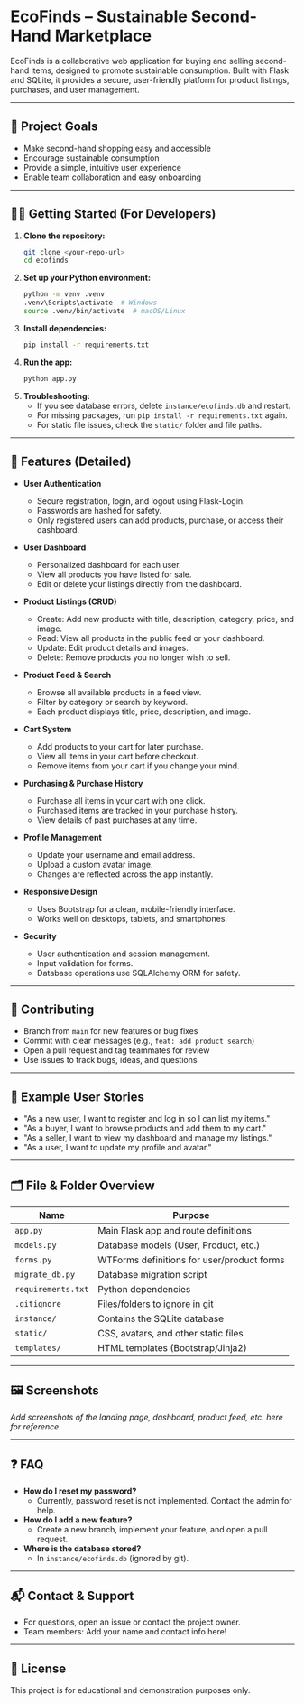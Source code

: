 # EcoFinds – Sustainable Second-Hand Marketplace

EcoFinds is a collaborative web application for buying and selling second-hand items, designed to promote sustainable consumption. Built with Flask and SQLite, it provides a secure, user-friendly platform for product listings, purchases, and user management.

---

## 🚀 Project Goals
- Make second-hand shopping easy and accessible
- Encourage sustainable consumption
- Provide a simple, intuitive user experience
- Enable team collaboration and easy onboarding

---

## 🧑‍💻 Getting Started (For Developers)
1. **Clone the repository:**
   ```sh
   git clone <your-repo-url>
   cd ecofinds
   ```
2. **Set up your Python environment:**
   ```sh
   python -m venv .venv
   .venv\Scripts\activate  # Windows
   source .venv/bin/activate  # macOS/Linux
   ```
3. **Install dependencies:**
   ```sh
   pip install -r requirements.txt
   ```
4. **Run the app:**
   ```sh
   python app.py
   ```
5. **Troubleshooting:**
   - If you see database errors, delete `instance/ecofinds.db` and restart.
   - For missing packages, run `pip install -r requirements.txt` again.
   - For static file issues, check the `static/` folder and file paths.

---

## 🚩 Features (Detailed)

- **User Authentication**
  - Secure registration, login, and logout using Flask-Login.
  - Passwords are hashed for safety.
  - Only registered users can add products, purchase, or access their dashboard.

- **User Dashboard**
  - Personalized dashboard for each user.
  - View all products you have listed for sale.
  - Edit or delete your listings directly from the dashboard.

- **Product Listings (CRUD)**
  - Create: Add new products with title, description, category, price, and image.
  - Read: View all products in the public feed or your dashboard.
  - Update: Edit product details and images.
  - Delete: Remove products you no longer wish to sell.

- **Product Feed & Search**
  - Browse all available products in a feed view.
  - Filter by category or search by keyword.
  - Each product displays title, price, description, and image.

- **Cart System**
  - Add products to your cart for later purchase.
  - View all items in your cart before checkout.
  - Remove items from your cart if you change your mind.

- **Purchasing & Purchase History**
  - Purchase all items in your cart with one click.
  - Purchased items are tracked in your purchase history.
  - View details of past purchases at any time.

- **Profile Management**
  - Update your username and email address.
  - Upload a custom avatar image.
  - Changes are reflected across the app instantly.

- **Responsive Design**
  - Uses Bootstrap for a clean, mobile-friendly interface.
  - Works well on desktops, tablets, and smartphones.

- **Security**
  - User authentication and session management.
  - Input validation for forms.
  - Database operations use SQLAlchemy ORM for safety.

---

## 🤝 Contributing
- Branch from `main` for new features or bug fixes
- Commit with clear messages (e.g., `feat: add product search`)
- Open a pull request and tag teammates for review
- Use issues to track bugs, ideas, and questions

---

## 👤 Example User Stories
- "As a new user, I want to register and log in so I can list my items."
- "As a buyer, I want to browse products and add them to my cart."
- "As a seller, I want to view my dashboard and manage my listings."
- "As a user, I want to update my profile and avatar."

---

## 🗂️ File & Folder Overview
| Name              | Purpose                                      |
|-------------------|----------------------------------------------|
| `app.py`          | Main Flask app and route definitions         |
| `models.py`       | Database models (User, Product, etc.)        |
| `forms.py`        | WTForms definitions for user/product forms   |
| `migrate_db.py`   | Database migration script                    |
| `requirements.txt`| Python dependencies                          |
| `.gitignore`      | Files/folders to ignore in git               |
| `instance/`       | Contains the SQLite database                 |
| `static/`         | CSS, avatars, and other static files         |
| `templates/`      | HTML templates (Bootstrap/Jinja2)            |

---

## 🖼️ Screenshots
*Add screenshots of the landing page, dashboard, product feed, etc. here for reference.*

---

## ❓ FAQ
- **How do I reset my password?**
  - Currently, password reset is not implemented. Contact the admin for help.
- **How do I add a new feature?**
  - Create a new branch, implement your feature, and open a pull request.
- **Where is the database stored?**
  - In `instance/ecofinds.db` (ignored by git).

---

## 📬 Contact & Support
- For questions, open an issue or contact the project owner.
- Team members: Add your name and contact info here!

---

## 📑 License
This project is for educational and demonstration purposes only.